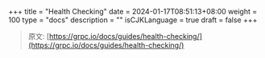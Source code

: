 +++
title = "Health Checking"
date = 2024-01-17T08:51:13+08:00
weight = 100
type = "docs"
description = ""
isCJKLanguage = true
draft = false
+++

> 原文: [https://grpc.io/docs/guides/health-checking/](https://grpc.io/docs/guides/health-checking/)
